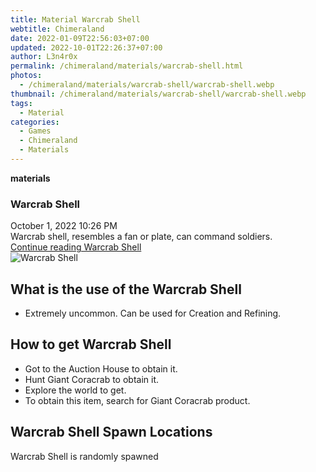 ```yaml
---
title: Material Warcrab Shell
webtitle: Chimeraland
date: 2022-01-09T22:56:03+07:00
updated: 2022-10-01T22:26:37+07:00
author: L3n4r0x
permalink: /chimeraland/materials/warcrab-shell.html
photos:
  - /chimeraland/materials/warcrab-shell/warcrab-shell.webp
thumbnail: /chimeraland/materials/warcrab-shell/warcrab-shell.webp
tags:
  - Material
categories:
  - Games
  - Chimeraland
  - Materials
---
```


<section id="bootstrap-wrapper">
  <link
    rel="stylesheet"
    href="https://cdn.statically.io/gh/dimaslanjaka/Web-Manajemen/40ac3225/css/bootstrap-4.5-wrapper.css"
  />
  <div
    class="row g-0 border rounded overflow-hidden flex-md-row mb-4 shadow-sm position-relative"
  >
    <div class="col p-4 d-flex flex-column position-static">
      <strong class="d-inline-block mb-2 text-success">materials</strong>
      <h3 class="mb-0">Warcrab Shell</h3>
      <div class="mb-1 text-muted">October 1, 2022 10:26 PM</div>
      <div class="mb-2 border p-1">
        Warcrab shell, resembles a fan or plate, can command soldiers.
      </div>
      <a
        href="/chimeraland/materials/warcrab-shell.html"
        class="stretched-link d-none"
        >Continue reading Warcrab Shell</a
      >
    </div>
    <div class="col-auto d-none d-lg-block">
      <img
        src="/chimeraland/materials/warcrab-shell/warcrab-shell.webp"
        alt="Warcrab Shell"
      />
    </div>
  </div>
  <div class="row">
    <div class="col-lg-6 col-12 mb-2">
      <div class="card">
        <div class="card-body">
          <h2 class="card-title">What is the use of the Warcrab Shell</h2>
          <div class="card-text">
            <ul>
              <li>
                Extremely uncommon. Can be used for Creation and Refining.
              </li>
            </ul>
          </div>
        </div>
      </div>
    </div>
    <div class="col-lg-6 col-12 mb-2">
      <div class="card">
        <div class="card-body">
          <h2 class="card-title">How to get Warcrab Shell</h2>
          <div class="card-text">
            <ul>
              <li>Got to the Auction House to obtain it.</li>
              <li>Hunt Giant Coracrab to obtain it.</li>
              <li>Explore the world to get.</li>
              <li>To obtain this item, search for Giant Coracrab product.</li>
            </ul>
          </div>
        </div>
      </div>
    </div>
    <div class="col-12 mb-2">
      <h2>Warcrab Shell Spawn Locations</h2>
      <p>Warcrab Shell is randomly spawned</p>
    </div>
  </div>
</section>